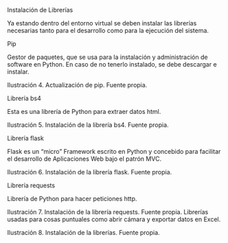 Instalación de Librerías

Ya estando dentro del entorno virtual se deben instalar las librerías necesarias tanto para el desarrollo como para la ejecución del sistema.

Pip

Gestor de paquetes, que se usa para la instalación y administración de software en Python. En caso de no tenerlo instalado, se debe descargar e instalar.

 
Ilustración 4. Actualización de pip. Fuente propia.

Librería bs4

Esta es una librería de Python para extraer datos html.

 
Ilustración 5. Instalación de la librería bs4. Fuente propia.

Librería flask

Flask es un “micro” Framework escrito en Python y concebido para facilitar el desarrollo de Aplicaciones Web bajo el patrón MVC.

 
Ilustración 6. Instalación de la librería flask. Fuente propia.

Librería requests

Librería de Python para hacer peticiones http.

 Ilustración 7. Instalación de la librería requests. Fuente propia.
Librerías usadas para cosas puntuales como abrir cámara y exportar datos en Excel. 
 
Ilustración 8. Instalación de la librerías. Fuente propia.

